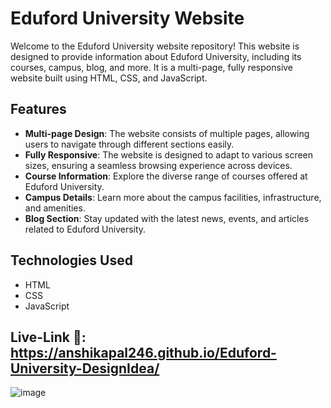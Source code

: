 # Eduford University Website

Welcome to the Eduford University website repository! This website is designed to provide information about Eduford University, including its courses, campus, blog, and more. It is a multi-page, fully responsive website built using HTML, CSS, and JavaScript.

## Features

- **Multi-page Design**: The website consists of multiple pages, allowing users to navigate through different sections easily.
- **Fully Responsive**: The website is designed to adapt to various screen sizes, ensuring a seamless browsing experience across devices.
- **Course Information**: Explore the diverse range of courses offered at Eduford University.
- **Campus Details**: Learn more about the campus facilities, infrastructure, and amenities.
- **Blog Section**: Stay updated with the latest news, events, and articles related to Eduford University.

## Technologies Used

- HTML
- CSS
- JavaScript

## Live-Link 🔗: https://anshikapal246.github.io/Eduford-University-DesignIdea/

![image](https://github.com/fahadshahbaz/Eduford-University/assets/139986354/19747a1c-f890-426e-8de8-66e9b6911989)
